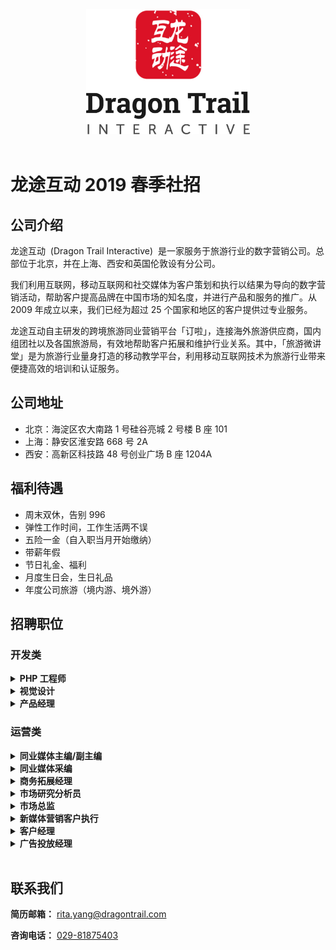 
<div style="text-align:center"><img src="images/logo-@900x687.jpg" height="200" /></div>

<br/>  

# 龙途互动 2019 春季社招

## 公司介绍

龙途互动  (Dragon Trail Interactive)  是一家服务于旅游行业的数字营销公司。总部位于北京，并在上海、西安和英国伦敦设有分公司。

我们利用互联网，移动互联网和社交媒体为客户策划和执行以结果为导向的数字营销活动，帮助客户提高品牌在中国市场的知名度，并进行产品和服务的推广。从 2009 年成立以来，我们已经为超过 25 个国家和地区的客户提供过专业服务。

龙途互动自主研发的跨境旅游同业营销平台「订啦」，连接海外旅游供应商，国内组团社以及各国旅游局，有效地帮助客户拓展和维护行业关系。其中，「旅游微讲堂」是为旅游行业量身打造的移动教学平台，利用移动互联网技术为旅游行业带来便捷高效的培训和认证服务。

## 公司地址

- 北京：海淀区农大南路 1 号硅谷亮城 2 号楼 B 座 101
- 上海：静安区淮安路 668 号 2A
- 西安：高新区科技路 48 号创业广场 B 座 1204A

## 福利待遇

- 周末双休，告别 996
- 弹性工作时间，工作生活两不误
- 五险一金（自入职当月开始缴纳）
- 带薪年假
- 节日礼金、福利
- 月度生日会，生日礼品
- 年度公司旅游（境内游、境外游）


## 招聘职位

### 开发类

<details><summary><strong>PHP 工程师</strong></summary>

<br/>

> **招聘人数：** 2 &nbsp;&nbsp;&nbsp;&nbsp; **办公室地点：** 西安

**岗位职责：**

- 理解和分析产品需求，制定合理技术方案与开发计划
- 负责产品后台模块功能开发，跟踪相关的新技术
- 对产品改进提出合理建议，并参与到产品各个关键需求阶段
- 解决各种开发上的问题，确保项目按期完成
- 负责组内迭代，并参与其他组之间的工作协调

**任职要求：**

- 全日制统招本科以上学历，计算机科学与技术及相关专业
- 两年以上 PHP 开发经验，有大型网站开发经验者优先
- 熟练使用 MySQL，良好的数据库设计和丰富的优化经验
- 熟悉 Memcached 或 Redis 等 NoSQL 技术
- 熟练运用 git 进行版本控制
- 熟悉 Linux 常用操作命令
- 熟悉 PHP 开源开发框架者优先

**加分项：**

- Laravel 开发经验
- Swoole 或 Workerman 使用和开发经验
- 熟练使用 Elasticsearch

**[发送简历](mailto:rita.yang@dragontrail.com?subject=应聘-PHP工程师-姓名)**

<br/>

</details>

<details><summary><strong>视觉设计</strong></summary>

<br/>

> **招聘人数：** 1 &nbsp;&nbsp;&nbsp;&nbsp; **办公室地点：** 西安

**岗位职责：**

- 负责网站产品和在线推广项目的整体视觉设计，并确保产品视觉效果的一致性和发展性，充满想象力，性格开朗，富有创造力，善于思考。

**任职要求：**

- 本科学历以上，相关设计专业毕业
- 三年以上网页设计相关经验
- 精通 Photoshop、Illustrator 等设计软件
- 了解东西方网页设计的差异，具有中英文网页设计的能力
- 能合理分析客户的商业需求，了解网页设计对用户操作行为的影响
- 熟悉 FLASH 制作者优先
- 熟悉 HTML/CSS/Javascript 语言者优先

**[发送简历](mailto:rita.yang@dragontrail.com?subject=应聘-视觉设计-姓名)**

<br/>

</details>

<details><summary><strong>产品经理</strong></summary>

<br/>

> **招聘人数：** 1 &nbsp;&nbsp;&nbsp;&nbsp; **办公室地点：** 西安

**岗位职责：**

- 根据公司产品战略，进行新产品的研究和规划
- 负责产品的功能规划，产品原型设计、需求文档编写
- 负责产品管理，制定可执行的计划并驱动监控执行，跟进产品的流程及进度，保证产品如期上线
- 负责运营计划制定，并监督执行，对运营指标负责
- 负责收集用户的反馈，不断优化产品功能
- 分析及跟踪竞争对手，定期进行竞品分析，吸取行业优点
- 负责跟踪互联网行业的发展动态，掌握产品趋势和设计趋势
- 负责团队管理工作，协调激励团队成员

**任职要求：**

- 三年以上产品经理经验
- 了解第三方应用开发者优先
- 对互联网市场和行业触觉敏锐、思维活跃、条理清晰，有较强的逻辑分析和理解能力
- 熟练掌握 Axure RP、Visio 等原型设计工具，对用户体验有追求
- 沟通协调能力强，具有优秀的创造力、逻辑思维与数字分析能力
- 工作主动积极，能承受较高的工作压力
- 有旅游社区类产品或移动互联网产品经验者优先

**[发送简历](mailto:rita.yang@dragontrail.com?subject=应聘-产品经理-姓名)**

<br/>

</details>

### 运营类

<details><summary><strong>同业媒体主编/副主编</strong></summary>

<br/>

> **招聘人数：** 1 &nbsp;&nbsp;&nbsp;&nbsp; **办公室地点：** 北京/上海

**岗位职责：**

- 负责同业媒体账号内容策划及工作计划制定
- 挖掘行业动态与热点，及时发布行业资讯、事件报道
- 与旅游机构与企业紧密联系，及时获取最新活动情报，开展采写工作
- 制定同业媒体账号推广策略，扩大账号影响力

**任职要求：**

- 大学本科以上学历，具备中英双语能力者优先
- 三年以上新闻传媒或旅游行业从业经验，有采写、账号运营管理、内容策划经验
- 具备良好的语言文字功底和逻辑思维能力，善于对外交流
- 善于抓取时事新闻及网络热点，有旅游行业相关经验者优先
- 具备良好的工作执行力，有团队合作意识

**[发送简历](mailto:rita.yang@dragontrail.com?subject=应聘-同业媒体主编/副主编-姓名)**

<br>

</details>

<details><summary><strong>同业媒体采编</strong></summary>

<br/>

> **招聘人数：** 1 &nbsp;&nbsp;&nbsp;&nbsp; **办公室地点：** 北京/上海

**岗位职责：**

- 配合主编开展行业资讯采集、编写工作
- 参加行业活动，进行事件报道
- 制定人物采访计划、提纲，进行采访、报道

**任职要求：**

- 大学本科以上学历，具备中英双语能力者优先
- 一年以上新闻传媒或旅游行业从业经验，善于捕捉时事热点，有人物采访、采编报道经验
- 具备良好的语言文字功底和逻辑思维能力，善于对外交流
- 具备良好的工作执行力，有团队合作意识

**[发送简历](mailto:rita.yang@dragontrail.com?subject=应聘-同业媒体采编-姓名)**

<br/>

</details>

<details><summary><strong>商务拓展经理</strong></summary>

<br/>

> **招聘人数：** 1 &nbsp;&nbsp;&nbsp;&nbsp; **办公室地点：** 北京

**岗位职责：**

- 在旅游行业内开发新市场，识别潜在客户，寻找合作商机
- 通过向客户提供新的解决方案和服务来维护现有客户关系
- 为客户定制专业、有效的方案和产品
- 参加行业内的活动，例如行业会议和展会等，寻找潜在销售机会并提高公司在该行业的知名度
- 与市场部合作利用对市场和竞争对手的分析，形成公司独特的销售方案和差异化销售
- 主动与管理层和团队进行沟通，并通过与公司其他部门的合作来优化客户服务和提升销售机会

**任职要求：**

- 三年以上的业务拓展或者销售工作经验
- 拥有丰富的数字营销和旅游行业经验者优先
- 良好的策划、方案撰写和演讲技巧
- 能适应多重工作任务，在有效期内能独立完成任务，并建立良好的行业关系
- 能够快速发展新的业务关系，赢得信任
- 有多元文化的工作经验
- 优秀的中英文口语和书面表达能力
- 熟练使用 Microsoft Word、PowerPoint 和 Excel

**[发送简历](mailto:rita.yang@dragontrail.com?subject=应聘-商务拓展经理-姓名)**

<br/>

</details>

<details><summary><strong>市场研究分析员</strong></summary>

<br/>

> **招聘人数：** 1 &nbsp;&nbsp;&nbsp;&nbsp; **办公室地点：** 北京

**岗位职责：**

- 协助市场销售部，对行业内优秀、经典营销案例进行研究
- 收集、分析和汇总数据和趋势，提供市场监测和信息研究，明确当前的以及新兴的行业趋势
- 与市场营销团队合作，定期制作研究报告
- 编制月度和季度行业报告，并提供主要行业参与者的主要统计数据
- 使用传统和先进的方法来进行深入的数据分析

**任职要求：**

- 本科以上学历，市场营销或工商管理等相关专业，一年以上的数据研究及相关工作经验
- 旅游或新媒体相关经验，对数字营销行业非常感兴趣
- 优秀的书面和口头沟通技巧
- 很强的分析能力和批判性思维能力
- 注重细节，有很强的组织能力
- 比较了解中国的商业环境
- 积极主动，能够独立完成工作
- 擅长 Excel、PowerPoint 和 SPSS

**[发送简历](mailto:rita.yang@dragontrail.com?subject=应聘-市场研究分析员-姓名)**

<br/>

</details>

<details><summary><strong>市场总监</strong></summary>

<br/>

> **招聘人数：** 1 &nbsp;&nbsp;&nbsp;&nbsp; **办公室地点：** 北京

**岗位职责：**

- 管理线下活动、展销会、网络研讨会等会议，增强龙途互动在中国和国际市场的知名度
- 监测和分析媒体出版的有关中国出境游和数字营销的最新趋势和报告，并协助将其翻译成英文
- 与业内高级管理层、专家和媒体联系采访，收集市场见解，为我们的博客、时事通讯、报告和出品指南提供内容
- 协助编写当前和新产品的营销材料、案例分析，展示公司的服务和产品，并对公司网站内容进行更新
- 设计和撰写新闻稿、文章、中文报告，并通过公司每月时事通讯、新媒体等相关渠道进行传播
- 根据每月营销活动，准备月度报告

**任职要求：**

- 至少三年市场营销相关经验
- 优秀的中英文书面和口头表达能力(包括翻译技巧)
- 熟练掌握数字营销传播方面的技能和知识
- 了解中国主流社交媒体平台，搜索引擎优化和线上营销活动
- 良好的研究和分析能力
- 关注细节，以确保较高的文案编辑标准
- 熟悉 Microsoft Word、PowerPoint、Excel 和 WordPress，有使用图片编辑和设计软件的能力为佳
- 在旅游和数字营销方面有相关经验者优先

**[发送简历](mailto:rita.yang@dragontrail.com?subject=应聘-市场总监-姓名)**

<br/>

</details>

<details><summary><strong>新媒体营销客户执行</strong></summary>

<br/>

> **招聘人数：** 3 &nbsp;&nbsp;&nbsp;&nbsp; **办公室地点：** 北京、上海、西安

**岗位职责：**

- 负责根据客户品牌，制定社交媒体战略
- 根据运营战略制定具体的运营策略，并负责实施，达到相应运营指标
- 制定社交媒体营销活动方案，并配合客户经理保证方案的实施执行
- 不断总结社交媒体平台的案例和成功经验，创新思维，应用新服务于公司业务
- 在微博微信日常运营过程中与客户进行深度沟通
- 制定周度、月度、年度帐号维护计划。按时高质量完成微博微信运营报告

**任职要求：**

- 本科学历以上，有海外学习工作经历，传播、市场营销等相关专业毕业优先
- 热爱互联网,热爱旅游行业。有旅游行业，新媒体行业工作经验者优先
- 工作热情、细致认真
- 了解关注数字营销领域的各类新技术产品
- 对社交媒体帐号运营有自己的见解并曾运用于实践
- 具有良好的中、英文沟通能力,善于在国际化团队工作，并能很好地与海外客户交流

**[发送简历](mailto:rita.yang@dragontrail.com?subject=应聘-新媒体营销客户执行-姓名)**

<br/>

</details>

<details><summary><strong>客户经理</strong></summary>

<br/>

> **招聘人数：** 1 **办公室地点：** 北京、西安、上海

**岗位职责：**

- 管理现有客户业务
- 引领年轻的数字营销团队及创意计划过程
- 对客户中文网站的内容维护、更新、管理等进行负责
- 协助和维持现有客户关系
- 进行在线调研及市场计划
- 对社交媒体账户数据进行统计及提供相应分析报告
- 管理社交媒体在线活动，促进线上参与度，提高客户品牌知名度
- 和公司管理团队密切沟通，高效完成各项任务

**任职要求：**

- PR、传播、新闻、广告、市场专业
- 3 年以上客户管理相关经验
- 充足的中国社交媒体、在线市场营销、及数字整合营销、传播的相关背景经验
- 对社交媒体及市场传播有强烈的兴趣
- 英语精通
- 能适应多重工作任务，在有效期内能独立完成任务，分清事情主次，态度积极、注重细节、有极强的沟通及组织能力
- 有在线营销背景，如 SEO 、SEM、 CPC、CPA 及旅游市场营销背景的优先考虑

**[发送简历](mailto:rita.yang@dragontrail.com?subject=应聘-客户经理-姓名)**

<br/>

</details>

<details><summary><strong>广告投放经理</strong></summary>

<br/>

> **招聘人数：** 1 &nbsp;&nbsp;&nbsp;&nbsp; **办公室地点：** 北京、西安

**岗位职责：**

- 负责广告投放计划的制定及广告效果分析、评估，通过投放数据有效的对投放渠道进行优化，降低投放成本
- 负责平台数据日报体系的搭建和日常数据收集汇总
- 具备优秀的数据分析能力，能够从数据中挖掘规律与方法，进行广告策略调整
- 对产品投放的媒体质量进行把控
- 监测和分析各客户网站流量数据，善于从数据中发现问题

**任职要求：**

- 市场营销、广告学专业相关专业，1 年以上广告投放工作经验
- 熟悉微博粉丝通，粉丝头条，微信朋友圈，微信公众号，广点通等渠道推广方式
- 思维敏捷，对数据变化敏感度高，较强的数据分析能力
- 能够熟练使用 GA 和百度统计等流量分析软件
- 很强的逻辑分析能力、执行能力和协调沟通能力
- 喜欢网络推广，有互联网旅游行业工作经验者优先
- 英文读写能力佳者优先

**[发送简历](mailto:rita.yang@dragontrail.com?subject=应聘-广告投放经理-姓名)**

<br/>

</details>

<br/>

## 联系我们

**简历邮箱：** <a href="mailto:rita.yang@dragontrail.com">rita.yang@dragontrail.com</a>

**咨询电话：** <a href="tel:029-81875403">029-81875403</a>
